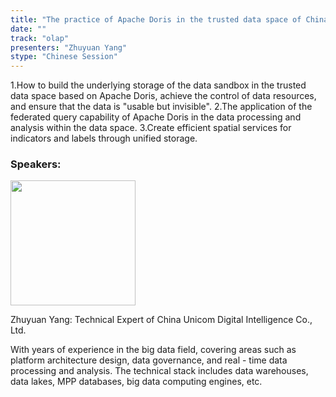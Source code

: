 ```yaml
---
title: "The practice of Apache Doris in the trusted data space of China Unicom Digital Intelligence Company"
date: ""
track: "olap"
presenters: "Zhuyuan Yang"
stype: "Chinese Session"
---
```


1.How to build the underlying storage of the data sandbox in the trusted data space based on Apache Doris, achieve the control of data resources, and ensure that the data is "usable but invisible".
2.The application of the federated query capability of Apache Doris in the data processing and analysis within the data space.
3.Create efficient spatial services for indicators and labels through unified storage.

### Speakers:


<img src="https://sessionize.com/image/5d06-400o400o1-wxrDUigYrcBYqti74xPWTY.jpg" width="200" /><br/>

Zhuyuan Yang: Technical Expert of China Unicom Digital Intelligence Co., Ltd.

With years of experience in the big data field, covering areas such as platform architecture design, data governance, and real - time data processing and analysis. The technical stack includes data warehouses, data lakes, MPP databases, big data computing engines, etc.

